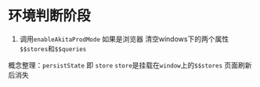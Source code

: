 # 环境判断阶段
1. 调用`enableAkitaProdMode` 如果是浏览器 清空windows下的两个属性`$$stores`和`$$queries`


概念整理：`persistState` 即 `store`
`store`是挂载在`window`上的`$$stores` 页面刷新后消失